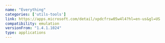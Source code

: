 ```yaml
---
name: "Everything"
categories: ['utils-tools']
link: https://apps.microsoft.com/detail/xpdcfrsw05w4l4?hl=en-us&gl=US
compatibility: emulation
versionFrom: "1.4.1.1024"
type: applications
---
```


